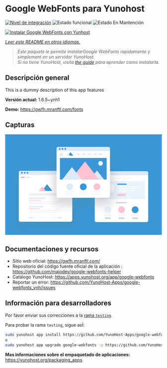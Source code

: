 <!--
Este archivo README esta generado automaticamente<https://github.com/YunoHost/apps/tree/master/tools/readme_generator>
No se debe editar a mano.
-->

# Google WebFonts para Yunohost

[![Nivel de integración](https://apps.yunohost.org/badge/integration/google-webfonts)](https://ci-apps.yunohost.org/ci/apps/google-webfonts/)
![Estado funcional](https://apps.yunohost.org/badge/state/google-webfonts)
![Estado En Mantención](https://apps.yunohost.org/badge/maintained/google-webfonts)

[![Instalar Google WebFonts con Yunhost](https://install-app.yunohost.org/install-with-yunohost.svg)](https://install-app.yunohost.org/?app=google-webfonts)

*[Leer este README en otros idiomas.](./ALL_README.md)*

> *Este paquete le permite instalarGoogle WebFonts rapidamente y simplement en un servidor YunoHost.*  
> *Si no tiene YunoHost, visita [the guide](https://yunohost.org/install) para aprender como instalarla.*

## Descripción general

This is a dummy description of this app features


**Versión actual:** 1.6.5~ynh1

**Demo:** <https://gwfh.mranftl.com/fonts>

## Capturas

![Captura de Google WebFonts](./doc/screenshots/example.jpg)

## Documentaciones y recursos

- Sitio web oficial: <https://gwfh.mranftl.com/>
- Repositorio del código fuente oficial de la aplicación : <https://github.com/majodev/google-webfonts-helper>
- Catálogo YunoHost: <https://apps.yunohost.org/app/google-webfonts>
- Reportar un error: <https://github.com/YunoHost-Apps/google-webfonts_ynh/issues>

## Información para desarrolladores

Por favor enviar sus correcciones a la [rama `testing`](https://github.com/YunoHost-Apps/google-webfonts_ynh/tree/testing).

Para probar la rama `testing`, sigue asÍ:

```bash
sudo yunohost app install https://github.com/YunoHost-Apps/google-webfonts_ynh/tree/testing --debug
o
sudo yunohost app upgrade google-webfonts -u https://github.com/YunoHost-Apps/google-webfonts_ynh/tree/testing --debug
```

**Mas informaciones sobre el empaquetado de aplicaciones:** <https://yunohost.org/packaging_apps>
